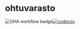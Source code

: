 # ohtuvarasto
![GHA workflow badge](https://github.com/VeetiE/ohtuvarasto/workflows/CI/badge.svg)[![codecov](https://codecov.io/gh/VeetiE/ohtuvarasto/branch/main/graph/badge.svg?token=FGC8I26G3C)](https://codecov.io/gh/VeetiE/ohtuvarasto)
